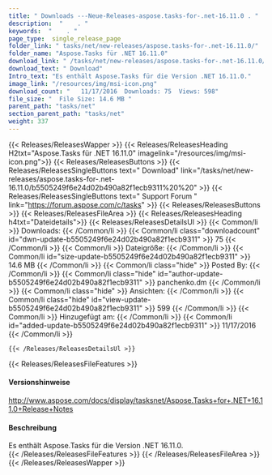 ```yaml
---
title: " Downloads ---Neue-Releases-aspose.tasks-for-.net-16.11.0 . "
description:  "    . " 
keywords:  "    . " 
page_type:  single_release_page
folder_link: " tasks/net/new-releases/aspose.tasks-for-.net-16.11.0/"
folder_name: "Aspose.Tasks für .NET 16.11.0"
download_link: " /tasks/net/new-releases/aspose.tasks-for-.net-16.11.0/b5505249f6e24d02b490a82f1ecb9311"
download_text: " Download"
Intro_text: "Es enthält Aspose.Tasks für die Version .NET 16.11.0."
image_link: "/resources/img/msi-icon.png"
download_count: "   11/17/2016  Downloads: 75  Views: 598"
file_size: "  File Size: 14.6 MB "
parent_path: "tasks/net"
section_parent_path: "tasks/net"
weight: 337
---
```


{{< Releases/ReleasesWapper >}}
  {{< Releases/ReleasesHeading H2txt="Aspose.Tasks für .NET 16.11.0" imagelink="/resources/img/msi-icon.png">}}
  {{< Releases/ReleasesButtons >}}
    {{< Releases/ReleasesSingleButtons text=" Download" link="/tasks/net/new-releases/aspose.tasks-for-.net-16.11.0/b5505249f6e24d02b490a82f1ecb9311%20%20" >}}
    {{< Releases/ReleasesSingleButtons text=" Support Forum " link="https://forum.aspose.com/c/tasks" >}}
  {{< Releases/ReleasesButtons >}}
  {{< Releases/ReleasesFileArea >}}
    {{< Releases/ReleasesHeading h4txt="Dateidetails">}}
    {{< Releases/ReleasesDetailsUl >}}
            {{< Common/li >}} Downloads: {{< /Common/li >}}
      {{< Common/li class="downloadcount" id="dwn-update-b5505249f6e24d02b490a82f1ecb9311" >}} 75 {{< /Common/li >}}
      {{< Common/li >}} Dateigröße: {{< /Common/li >}}
      {{< Common/li id="size-update-b5505249f6e24d02b490a82f1ecb9311" >}} 14.6 MB {{< /Common/li >}} 
      {{< Common/li  class="hide" >}} Posted By: {{< /Common/li >}} 
      {{< Common/li class="hide" id="author-update-b5505249f6e24d02b490a82f1ecb9311" >}} panchenko.dm {{< /Common/li >}}
      {{< Common/li class="hide" >}} Ansichten: {{< /Common/li >}}
      {{< Common/li class="hide" id="view-update-b5505249f6e24d02b490a82f1ecb9311" >}} 599 {{< /Common/li >}}
      {{< Common/li >}} Hinzugefügt am: {{< /Common/li >}}
      {{< Common/li id="added-update-b5505249f6e24d02b490a82f1ecb9311" >}} 11/17/2016 {{< /Common/li >}} 

    {{< /Releases/ReleasesDetailsUl >}}

  {{< Releases/ReleasesFileFeatures >}}
      <h4>Versionshinweise</h4><div> <a href="http://www.aspose.com/docs/display/tasksnet/Aspose.Tasks+for+.NET+16.11.0+Release+Notes">http://www.aspose.com/docs/display/tasksnet/Aspose.Tasks+for+.NET+16.11.0+Release+Notes</a></div><h4> Beschreibung</h4><div class="HTMLDescription"> Es enthält Aspose.Tasks für die Version .NET 16.11.0.</div>
  {{< /Releases/ReleasesFileFeatures >}}
 {{< /Releases/ReleasesFileArea >}}
{{< /Releases/ReleasesWapper >}}



